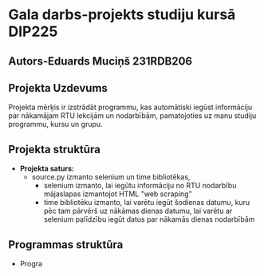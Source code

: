 # Gala darbs-projekts studiju kursā DIP225
## Autors-Eduards Muciņš 231RDB206
## Projekta Uzdevums
Projekta mērķis ir izstrādāt programmu, kas automātiski iegūst informāciju par nākamājam RTU lekcijām un nodarbībām, pamatojoties uz manu studiju programmu, kursu un grupu. 

## Projekta struktūra
- **Projekta saturs:**
  - source.py izmanto selenium un time bibliotēkas,
      - selenium izmanto, lai iegūtu informāciju no RTU nodarbību mājaslapas izmantojot HTML "web       scraping"
      - time bibliotēku izmanto, lai varētu iegūt šodienas datumu, kuru pēc tam pārvērš uz nākāmas dienas datumu, lai varētu ar selenium palīdzību iegūt datus par nākamās dienas nodarbībām

## Programmas struktūra
- Progra
